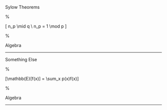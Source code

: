 Sylow Theorems

%

\[
n_p \mid q \\
n_p = 1 \mod p 
\]

%

Algebra

---

Something Else

%

\[\mathbb{E}[f(x)] = \sum_x p(x)f(x)\]

%

Algebra

---

